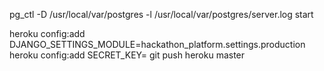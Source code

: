 pg_ctl -D /usr/local/var/postgres -l /usr/local/var/postgres/server.log start

heroku config:add DJANGO_SETTINGS_MODULE=hackathon_platform.settings.production
heroku config:add SECRET_KEY=<add you secret key here>
git push heroku master
